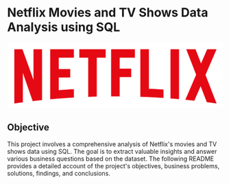 # Netflix Movies and TV Shows Data Analysis using SQL

![Netflix Logo](https://github.com/arya-analyst/sql_project_netflix/blob/main/logo.png)

## Objective
This project involves a comprehensive analysis of Netflix's movies and TV shows data using SQL. The goal is to extract valuable insights and answer various business questions based on the dataset. The following README provides a detailed account of the project's objectives, business problems, solutions, findings, and conclusions.
